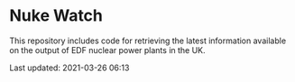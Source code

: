 # Nuke Watch

This repository includes code for retrieving the latest information available on the output of EDF nuclear power plants in the UK.

Last updated: 2021-03-26 06:13